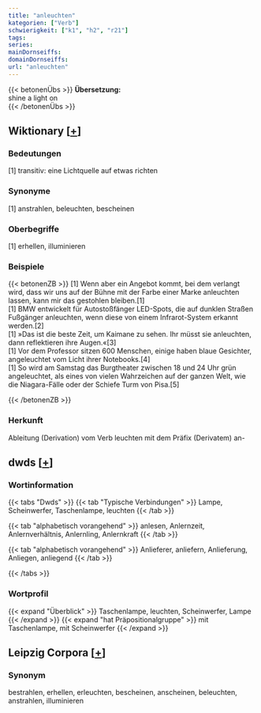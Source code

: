 ```yaml
---
title: "anleuchten"
kategorien: ["Verb"]
schwierigkeit: ["k1", "h2", "r21"]
tags:
series:
mainDornseiffs:
domainDornseiffs:
url: "anleuchten"
---
```


{{< betonenÜbs >}}
**Übersetzung:**  
shine a light on  
{{< /betonenÜbs >}}

## Wiktionary [[+](https://de.wiktionary.org/wiki/anleuchten)]

### Bedeutungen
[1] transitiv: eine Lichtquelle auf etwas richten  

### Synonyme
[1] anstrahlen, beleuchten, bescheinen  

### Oberbegriffe
[1] erhellen, illuminieren  

### Beispiele
{{< betonenZB >}}
[1] Wenn aber ein Angebot kommt, bei dem verlangt wird, dass wir uns auf der Bühne mit der Farbe einer Marke anleuchten lassen, kann mir das gestohlen bleiben.[1]  
[1] BMW entwickelt für Autostoßfänger LED-Spots, die auf dunklen Straßen Fußgänger anleuchten, wenn diese von einem Infrarot-System erkannt werden.[2]  
[1] »Das ist die beste Zeit, um Kaimane zu sehen. Ihr müsst sie anleuchten, dann reflektieren ihre Augen.«[3]  
[1] Vor dem Professor sitzen 600 Menschen, einige haben blaue Gesichter, angeleuchtet vom Licht ihrer Notebooks.[4]  
[1] So wird am Samstag das Burgtheater zwischen 18 und 24 Uhr grün angeleuchtet, als eines von vielen Wahrzeichen auf der ganzen Welt, wie die Niagara-Fälle oder der Schiefe Turm von Pisa.[5]  

{{< /betonenZB >}}
### Herkunft
Ableitung (Derivation) vom Verb leuchten mit dem Präfix (Derivatem) an-  



## dwds [[+](https://www.dwds.de/wb/anleuchten)]

### Wortinformation
{{< tabs "Dwds" >}}
{{< tab "Typische Verbindungen" >}}
Lampe, Scheinwerfer, Taschenlampe, leuchten
{{< /tab >}}

{{< tab "alphabetisch vorangehend" >}}
anlesen, Anlernzeit, Anlernverhältnis, Anlernling, Anlernkraft
{{< /tab >}}

{{< tab "alphabetisch vorangehend" >}}
Anlieferer, anliefern, Anlieferung, Anliegen, anliegend
{{< /tab >}}

{{< /tabs >}}

### Wortprofil
{{< expand "Überblick" >}} Taschenlampe, leuchten, Scheinwerfer, Lampe {{< /expand >}}
{{< expand "hat Präpositionalgruppe" >}} mit Taschenlampe, mit Scheinwerfer {{< /expand >}}

## Leipzig Corpora [[+](https://corpora.uni-leipzig.de/en/res?word=anleuchten&corpusId=deu_newscrawl-public_2018)]


### Synonym
bestrahlen, erhellen, erleuchten, bescheinen, anscheinen, beleuchten, anstrahlen, illuminieren

